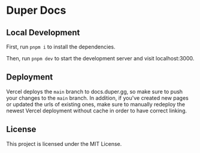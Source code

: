 # Duper Docs

## Local Development

First, run `pnpm i` to install the dependencies.

Then, run `pnpm dev` to start the development server and visit localhost:3000.

## Deployment

Vercel deploys the `main` branch to docs.duper.gg, so make sure to push your changes to the `main` branch. In addition, if you've created new pages or updated the urls of existing ones, make sure to manually redeploy the newest Vercel deployment without cache in order to have correct linking.

## License

This project is licensed under the MIT License.
